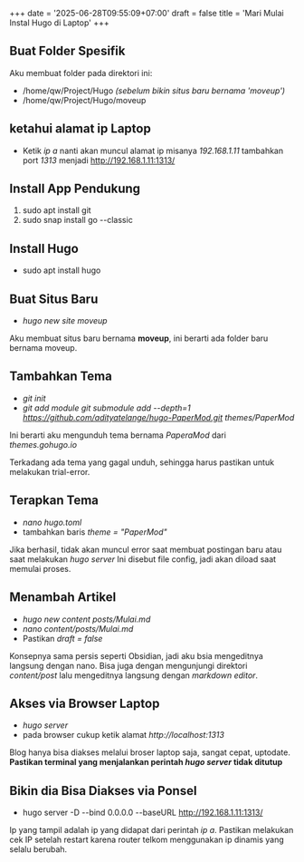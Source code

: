 +++
date = '2025-06-28T09:55:09+07:00'
draft = false
title = 'Mari Mulai Instal Hugo di Laptop'
+++

## Buat Folder Spesifik
Aku membuat folder pada direktori ini:
- /home/qw/Project/Hugo *(sebelum bikin situs baru bernama 'moveup')*
- /home/qw/Project/Hugo/moveup

## ketahui alamat ip Laptop
- Ketik *ip a*
nanti akan muncul alamat ip misanya *192.168.1.11* tambahkan port *1313* menjadi http://192.168.1.11:1313/ 

## Install App Pendukung
1. sudo apt install git
2. sudo snap install go --classic

## Install Hugo
- sudo apt install hugo

## Buat Situs Baru
- *hugo new site moveup*

Aku membuat situs baru bernama **moveup**, ini berarti ada folder baru bernama moveup.

## Tambahkan Tema
- *git init*
- *git add module git submodule add --depth=1 https://github.com/adityatelange/hugo-PaperMod.git themes/PaperMod*

Ini berarti aku mengunduh tema bernama *PaperaMod* dari *themes.gohugo.io*

Terkadang ada tema yang gagal unduh, sehingga harus pastikan untuk melakukan trial-error.

## Terapkan Tema
- *nano hugo.toml*
- tambahkan baris *theme = "PaperMod"*

Jika berhasil, tidak akan muncul error saat membuat postingan baru atau saat melakukan *hugo server*
Ini disebut file config, jadi akan diload saat memulai proses.

## Menambah Artikel
- *hugo new content posts/Mulai.md*
- *nano content/posts/Mulai.md*
- Pastikan *draft = false*

Konsepnya sama persis seperti Obsidian, jadi aku bsia mengeditnya langsung dengan nano. Bisa juga dengan mengunjungi direktori *content/post* lalu mengeditnya langsung dengan *markdown editor*.

## Akses via Browser Laptop
- *hugo server*
- pada browser cukup ketik alamat *http://localhost:1313*

Blog hanya bisa diakses melalui broser laptop saja, sangat cepat, uptodate.
**Pastikan terminal yang menjalankan perintah *hugo server* tidak ditutup**

## Bikin dia Bisa Diakses via Ponsel
- hugo server -D --bind 0.0.0.0 --baseURL http://192.168.1.11:1313/

Ip yang tampil adalah ip yang didapat dari perintah *ip a*. Pastikan melakukan cek IP setelah restart karena router telkom menggunakan ip dinamis yang selalu berubah.


